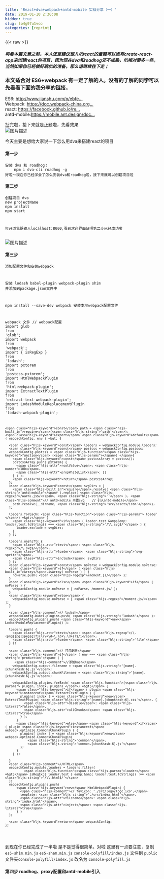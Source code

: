 ```yaml
---
title: 'React+dva+webpack+antd-mobile 实战分享（一）' 
date: 2019-01-10 2:30:08
hidden: true
slug: lo4g07u1vco
categories: [reprint]
---
```


{{< raw >}}

                    
<h5>再看本篇文章之前，本人还是建议想入坑react的童鞋可以选有create-react-app来创建react的项目，因为现在dva和roadhog还不成熟，坑相对要多一些，当然如果你已经做好跳坑的准备，那么请继续往下走；</h5>
<h3 id="articleHeader0">本文适合对 ES6+webpack 有一定了解的人。没有的了解的同学可以先看看下面的我分享的链接，</h3>
<p>ES6: <a href="http://www.jianshu.com/p/ebfeb687eb70" rel="nofollow noreferrer" target="_blank">http://www.jianshu.com/p/ebfe...</a><br>   Webpack: <a href="https://doc.webpack-china.org/guides/getting-started/" rel="nofollow noreferrer" target="_blank">https://doc.webpack-china.org...</a><br>   react: <a href="https://facebook.github.io/react/docs/hello-world.html" rel="nofollow noreferrer" target="_blank">https://facebook.github.io/re...</a><br>   antd-mobile:<a href="https://mobile.ant.design/docs/react/introduce" rel="nofollow noreferrer" target="_blank">https://mobile.ant.design/doc...</a></p>
<p>扯完啦，接下来就是正题啦，先看效果<br><span class="img-wrap"><img data-src="/img/bVP7Xc?w=636&amp;h=1132" src="https://static.alili.tech/img/bVP7Xc?w=636&amp;h=1132" alt="图片描述" title="图片描述" style="cursor: pointer; display: inline;"></span></p>
<p>今天主要是想给大家说一下怎么用dva来搭建react的项目</p>
<h4>第一步</h4>
<div class="widget-codetool" style="display:none;">
      <div class="widget-codetool--inner">
      <span class="selectCode code-tool" data-toggle="tooltip" data-placement="top" title="" data-original-title="全选"></span>
      <span type="button" class="copyCode code-tool" data-toggle="tooltip" data-placement="top" data-clipboard-text="安装 dva 和 roadhog；
    npm i dva-cli roadhog -g 
好啦～现在你已经学会了怎么安装dva和roadhog啦，接下来就可以创建项目啦" title="" data-original-title="复制"></span>
      <span type="button" class="saveToNote code-tool" data-toggle="tooltip" data-placement="top" title="" data-original-title="放进笔记"></span>
      </div>
      </div><pre class="hljs stylus"><code>安装 dva 和 roadhog；
    npm <span class="hljs-selector-tag">i</span> dva-cli roadhog -g 
好啦～现在你已经学会了怎么安装dva和roadhog啦，接下来就可以创建项目啦</code></pre>
<h4>第二步</h4>
<div class="widget-codetool" style="display:none;">
      <div class="widget-codetool--inner">
      <span class="selectCode code-tool" data-toggle="tooltip" data-placement="top" title="" data-original-title="全选"></span>
      <span type="button" class="copyCode code-tool" data-toggle="tooltip" data-placement="top" data-clipboard-text="创建项目
dva new projectName
npm install
npm start

打开浏览器输入localhost:8000,看到欢迎界面证明第二步已经成功啦" title="" data-original-title="复制"></span>
      <span type="button" class="saveToNote code-tool" data-toggle="tooltip" data-placement="top" title="" data-original-title="放进笔记"></span>
      </div>
      </div><pre class="hljs coffeescript"><code>创建项目
dva <span class="hljs-keyword">new</span> projectName
<span class="hljs-built_in">npm</span> install
<span class="hljs-built_in">npm</span> start

打开浏览器输入localhost:<span class="hljs-number">8000</span>,看到欢迎界面证明第二步已经成功啦</code></pre>
<p><span class="img-wrap"><img data-src="/img/bVP72W?w=486&amp;h=698" src="https://static.alili.tech/img/bVP72W?w=486&amp;h=698" alt="图片描述" title="图片描述" style="cursor: pointer; display: inline;"></span></p>
<h4>第三步</h4>
<div class="widget-codetool" style="display:none;">
      <div class="widget-codetool--inner">
      <span class="selectCode code-tool" data-toggle="tooltip" data-placement="top" title="" data-original-title="全选"></span>
      <span type="button" class="copyCode code-tool" data-toggle="tooltip" data-placement="top" data-clipboard-text="添加配置文件和安装webpack

安装 lodash babel-plugin webpack-plugin shim 并添加到package.json文件中

npm install --save-dev webpack 安装本地webpack配置文件

webpack 文件
    // webpack配置
    import glob from 'glob';
    import webpack from 'webpack';
    import { isRegExp } from 'lodash';
    import pxtorem from 'postcss-pxtorem';
    import HtmlWebpackPlugin from 'html-webpack-plugin';
    import ExtractTextPlugin from 'extract-text-webpack-plugin';
    import LodashModuleReplacementPlugin from 'lodash-webpack-plugin';
    
    
    const path = require('path');
    export default ( webpackConfig, env ) => {
    
      const loaders = webpackConfig.module.loaders;
      const postcss = webpackConfig.postcss;
      webpackConfig.postcss = function () {
        const postcssArray = postcss();
        postcssArray.push( pxtorem( {
          rootValue: 100,
          propWhiteList: []
        } ) );
        return postcssArray;
      };
      const svgDirs = [
        require.resolve( 'antd-mobile' ).replace( /warn\.js$/, '' ), // antd-mobile 内置svg    // 引入antd-mobile
        path.resolve(__dirname, 'src/assets/icon'),
      ];
    
      loaders.forEach( ( loader ) => {
        if ( loader.test &amp;&amp; loader.test.toString() === '/\\.svg$/' ) {
          loader.exclude = svgDirs;
        }
      } );
    
      loaders.unshift( {
        test: /\.svg$/,
        loader: 'svg-sprite',
        include: svgDirs
      } );
      const noParse = webpackConfig.module.noParse;
      if ( Array.isArray( noParse ) ) {
        noParse.push( /moment.js/ );
      }
      else if ( noParse ) {
        webpackConfig.module.noParse = [ noParse, /moment.js/ ];
      }
      else {
        webpackConfig.module.noParse = [ /moment.js/ ];
      }
    
      // lodash
      webpackConfig.babel.plugins.push( 'lodash' );
      webpackConfig.plugins.push( new LodashModuleReplacementPlugin() );
    
      loaders.push( {
        test: /\.(png|jpg|jpeg|gif)(\?v=\d+\.\d+\.\d+)?$/i,
        loader: 'file'
      } );
    
      // 打包配置
      if ( env === 'production' ) {            
         //添加hash
        webpackConfig.output.filename = '[name].[chunkhash:6].js';
        webpackConfig.output.chunkFilename = '[name].[chunkhash:6].js';
    
        webpackConfig.plugins.forEach( ( plugin, index, plugins ) => {
          if ( plugin instanceof ExtractTextPlugin ) {
            plugins[ index ] = new ExtractTextPlugin( '[name].[chunkhash:6].css', {
              disable: false,
              allChunks: true
            } );
          }
          else if ( plugin instanceof webpack.optimize.CommonsChunkPlugin ) {
            plugins[ index ] = new webpack.optimize.CommonsChunkPlugin(
                'common',
                'common.[chunkhash:6].js'
            );
          }
        } );
    
      }
      //HTML
      webpackConfig.module.loaders = loaders.filter(
              loader => isRegExp( loader.test ) &amp;&amp; loader.test.toString() !== '/\\.html$/'
      );
      webpackConfig.plugins.push(
          new HtmlWebpackPlugin( {
            // favicon: './src/logo/logo.ico',
            template: './src/index.html',
            filename: 'index.html',
            inject: true
          } )
      );
    
      return webpackConfig;
    };
" title="" data-original-title="复制"></span>
      <span type="button" class="saveToNote code-tool" data-toggle="tooltip" data-placement="top" title="" data-original-title="放进笔记"></span>
      </div>
      </div><pre class="hljs javascript"><code>添加配置文件和安装webpack

安装 lodash babel-plugin webpack-plugin shim 并添加到package.json文件中

npm install --save-dev webpack 安装本地webpack配置文件

webpack 文件
    <span class="hljs-comment">// webpack配置</span>
    <span class="hljs-keyword">import</span> glob <span class="hljs-keyword">from</span> <span class="hljs-string">'glob'</span>;
    <span class="hljs-keyword">import</span> webpack <span class="hljs-keyword">from</span> <span class="hljs-string">'webpack'</span>;
    <span class="hljs-keyword">import</span> { isRegExp } <span class="hljs-keyword">from</span> <span class="hljs-string">'lodash'</span>;
    <span class="hljs-keyword">import</span> pxtorem <span class="hljs-keyword">from</span> <span class="hljs-string">'postcss-pxtorem'</span>;
    <span class="hljs-keyword">import</span> HtmlWebpackPlugin <span class="hljs-keyword">from</span> <span class="hljs-string">'html-webpack-plugin'</span>;
    <span class="hljs-keyword">import</span> ExtractTextPlugin <span class="hljs-keyword">from</span> <span class="hljs-string">'extract-text-webpack-plugin'</span>;
    <span class="hljs-keyword">import</span> LodashModuleReplacementPlugin <span class="hljs-keyword">from</span> <span class="hljs-string">'lodash-webpack-plugin'</span>;
    
    
    <span class="hljs-keyword">const</span> path = <span class="hljs-built_in">require</span>(<span class="hljs-string">'path'</span>);
    <span class="hljs-keyword">export</span> <span class="hljs-keyword">default</span> ( webpackConfig, env ) =&gt; {
    
      <span class="hljs-keyword">const</span> loaders = webpackConfig.module.loaders;
      <span class="hljs-keyword">const</span> postcss = webpackConfig.postcss;
      webpackConfig.postcss = <span class="hljs-function"><span class="hljs-keyword">function</span> (<span class="hljs-params"></span>) </span>{
        <span class="hljs-keyword">const</span> postcssArray = postcss();
        postcssArray.push( pxtorem( {
          <span class="hljs-attr">rootValue</span>: <span class="hljs-number">100</span>,
          <span class="hljs-attr">propWhiteList</span>: []
        } ) );
        <span class="hljs-keyword">return</span> postcssArray;
      };
      <span class="hljs-keyword">const</span> svgDirs = [
        <span class="hljs-built_in">require</span>.resolve( <span class="hljs-string">'antd-mobile'</span> ).replace( <span class="hljs-regexp">/warn\.js$/</span>, <span class="hljs-string">''</span> ), <span class="hljs-comment">// antd-mobile 内置svg    // 引入antd-mobile</span>
        path.resolve(__dirname, <span class="hljs-string">'src/assets/icon'</span>),
      ];
    
      loaders.forEach( <span class="hljs-function">(<span class="hljs-params"> loader </span>) =&gt;</span> {
        <span class="hljs-keyword">if</span> ( loader.test &amp;&amp; loader.test.toString() === <span class="hljs-string">'/\\.svg$/'</span> ) {
          loader.exclude = svgDirs;
        }
      } );
    
      loaders.unshift( {
        <span class="hljs-attr">test</span>: <span class="hljs-regexp">/\.svg$/</span>,
        <span class="hljs-attr">loader</span>: <span class="hljs-string">'svg-sprite'</span>,
        <span class="hljs-attr">include</span>: svgDirs
      } );
      <span class="hljs-keyword">const</span> noParse = webpackConfig.module.noParse;
      <span class="hljs-keyword">if</span> ( <span class="hljs-built_in">Array</span>.isArray( noParse ) ) {
        noParse.push( <span class="hljs-regexp">/moment.js/</span> );
      }
      <span class="hljs-keyword">else</span> <span class="hljs-keyword">if</span> ( noParse ) {
        webpackConfig.module.noParse = [ noParse, /moment.js/ ];
      }
      <span class="hljs-keyword">else</span> {
        webpackConfig.module.noParse = [ <span class="hljs-regexp">/moment.js/</span> ];
      }
    
      <span class="hljs-comment">// lodash</span>
      webpackConfig.babel.plugins.push( <span class="hljs-string">'lodash'</span> );
      webpackConfig.plugins.push( <span class="hljs-keyword">new</span> LodashModuleReplacementPlugin() );
    
      loaders.push( {
        <span class="hljs-attr">test</span>: <span class="hljs-regexp">/\.(png|jpg|jpeg|gif)(\?v=\d+\.\d+\.\d+)?$/i</span>,
        <span class="hljs-attr">loader</span>: <span class="hljs-string">'file'</span>
      } );
    
      <span class="hljs-comment">// 打包配置</span>
      <span class="hljs-keyword">if</span> ( env === <span class="hljs-string">'production'</span> ) {            
         <span class="hljs-comment">//添加hash</span>
        webpackConfig.output.filename = <span class="hljs-string">'[name].[chunkhash:6].js'</span>;
        webpackConfig.output.chunkFilename = <span class="hljs-string">'[name].[chunkhash:6].js'</span>;
    
        webpackConfig.plugins.forEach( <span class="hljs-function">(<span class="hljs-params"> plugin, index, plugins </span>) =&gt;</span> {
          <span class="hljs-keyword">if</span> ( plugin <span class="hljs-keyword">instanceof</span> ExtractTextPlugin ) {
            plugins[ index ] = <span class="hljs-keyword">new</span> ExtractTextPlugin( <span class="hljs-string">'[name].[chunkhash:6].css'</span>, {
              <span class="hljs-attr">disable</span>: <span class="hljs-literal">false</span>,
              <span class="hljs-attr">allChunks</span>: <span class="hljs-literal">true</span>
            } );
          }
          <span class="hljs-keyword">else</span> <span class="hljs-keyword">if</span> ( plugin <span class="hljs-keyword">instanceof</span> webpack.optimize.CommonsChunkPlugin ) {
            plugins[ index ] = <span class="hljs-keyword">new</span> webpack.optimize.CommonsChunkPlugin(
                <span class="hljs-string">'common'</span>,
                <span class="hljs-string">'common.[chunkhash:6].js'</span>
            );
          }
        } );
    
      }
      <span class="hljs-comment">//HTML</span>
      webpackConfig.module.loaders = loaders.filter(
              <span class="hljs-function"><span class="hljs-params">loader</span> =&gt;</span> isRegExp( loader.test ) &amp;&amp; loader.test.toString() !== <span class="hljs-string">'/\\.html$/'</span>
      );
      webpackConfig.plugins.push(
          <span class="hljs-keyword">new</span> HtmlWebpackPlugin( {
            <span class="hljs-comment">// favicon: './src/logo/logo.ico',</span>
            template: <span class="hljs-string">'./src/index.html'</span>,
            <span class="hljs-attr">filename</span>: <span class="hljs-string">'index.html'</span>,
            <span class="hljs-attr">inject</span>: <span class="hljs-literal">true</span>
          } )
      );
    
      <span class="hljs-keyword">return</span> webpackConfig;
    };
</code></pre>
<p>到现在你已经完成了一半啦  是不是觉得很简单。对啦 这里有一点要注意，复制 <code>es5-shim.min.js</code> <code>es5-sham.min.js</code> <code>console-polyfill/index.js</code> 文件到 <code>public</code> 文件夹<code>console-polyfill/index.js</code> 改名为 <code>console-polyfill.js</code></p>
<h4>第四步 roadhog、proxy配置和antd-mobile引入</h4>
<div class="widget-codetool" style="display:none;">
      <div class="widget-codetool--inner">
      <span class="selectCode code-tool" data-toggle="tooltip" data-placement="top" title="" data-original-title="全选"></span>
      <span type="button" class="copyCode code-tool" data-toggle="tooltip" data-placement="top" data-clipboard-text="废话不说 这步直接上代码（对应的是目录中的.roadhogrc.js，大学按步骤下来的话这应该是.roadhogrc.json的文件，但是本人还是比较喜欢js语法，所以做了修改，此处因人而异）
     import path from 'path';
    
    export default {
     '/api': {
        target:'localhost',//这里是你的接口地址，我随便写的
        changeOrigin: true
      },
      multipage: true,
      theme: 'antd.config.js',
      entry: [ 'src/common.js', 'src/index.js' ],
      env: { //下面是在开发环境和生产环境都引入antd-mobile
        development: {
          extraBabelPlugins: [
            'dva-hmr',
            'transform-runtime',
            [ 'import', { libraryName: 'antd-mobile', style: true }]
          ]
        },
        production: {
          extraBabelPlugins: [
            'transform-runtime',
            [ 'import', { libraryName: 'antd-mobile', style: true }]
          ]
        }
      }
    };
    " title="" data-original-title="复制"></span>
      <span type="button" class="saveToNote code-tool" data-toggle="tooltip" data-placement="top" title="" data-original-title="放进笔记"></span>
      </div>
      </div><pre class="hljs groovy"><code>废话不说 这步直接上代码（对应的是目录中的.roadhogrc.js，大学按步骤下来的话这应该是.roadhogrc.json的文件，但是本人还是比较喜欢js语法，所以做了修改，此处因人而异）
     <span class="hljs-keyword">import</span> path from <span class="hljs-string">'path'</span>;
    
    export <span class="hljs-keyword">default</span> {
     <span class="hljs-string">'/api'</span>: {
<span class="hljs-symbol">        target:</span><span class="hljs-string">'localhost'</span>,<span class="hljs-comment">//这里是你的接口地址，我随便写的</span>
<span class="hljs-symbol">        changeOrigin:</span> <span class="hljs-literal">true</span>
      },
<span class="hljs-symbol">      multipage:</span> <span class="hljs-literal">true</span>,
<span class="hljs-symbol">      theme:</span> <span class="hljs-string">'antd.config.js'</span>,
<span class="hljs-symbol">      entry:</span> [ <span class="hljs-string">'src/common.js'</span>, <span class="hljs-string">'src/index.js'</span> ],
<span class="hljs-symbol">      env:</span> { <span class="hljs-comment">//下面是在开发环境和生产环境都引入antd-mobile</span>
<span class="hljs-symbol">        development:</span> {
<span class="hljs-symbol">          extraBabelPlugins:</span> [
            <span class="hljs-string">'dva-hmr'</span>,
            <span class="hljs-string">'transform-runtime'</span>,
            [ <span class="hljs-string">'import'</span>, { <span class="hljs-string">libraryName:</span> <span class="hljs-string">'antd-mobile'</span>, <span class="hljs-string">style:</span> <span class="hljs-literal">true</span> }]
          ]
        },
<span class="hljs-symbol">        production:</span> {
<span class="hljs-symbol">          extraBabelPlugins:</span> [
            <span class="hljs-string">'transform-runtime'</span>,
            [ <span class="hljs-string">'import'</span>, { <span class="hljs-string">libraryName:</span> <span class="hljs-string">'antd-mobile'</span>, <span class="hljs-string">style:</span> <span class="hljs-literal">true</span> }]
          ]
        }
      }
    };
    </code></pre>
<p>好啦，以上四步差不多就可以用dva把react的项目架子搭建起来，再有就是eslint的配置啦，此处不做讲解（<a href="http://eslint.org/docs/user-guide/configuring" rel="nofollow noreferrer" target="_blank">http://eslint.org/docs/user-g...</a>）,接下来你可以在src中尝试着运行一下Hello World啦</p>
<h3 id="articleHeader1">还有一个点需要注意的是，dva 建项目的时候会默认安装redux和react-router，所以在开发中千万不要在去安装，会因为版本不兼容而导致项目无法运行；</h3>
<p>最后给大家分享一些用到的资料<br>antd主题制定: <a href="https://ant.design/docs/react/customize-theme-cn" rel="nofollow noreferrer" target="_blank">https://ant.design/docs/react...</a><br>roadhog: <a href="https://github.com/sorrycc/roadhog" rel="nofollow noreferrer" target="_blank">https://github.com/sorrycc/ro...</a><br>webpack中proxy配置: <a href="https://webpack.github.io/docs/webpack-dev-server.html#proxy" rel="nofollow noreferrer" target="_blank">https://webpack.github.io/doc...</a><br>redux: <a href="http://www.redux.org.cn/" rel="nofollow noreferrer" target="_blank">http://www.redux.org.cn/</a><br>react-router: <a href="http://react-guide.github.io/react-router-cn/" rel="nofollow noreferrer" target="_blank">http://react-guide.github.io/...</a></p>
<p>项目地址：<a href="https://github.com/tengwei30/Noodle_react.git" rel="nofollow noreferrer" target="_blank">https://github.com/tengwei30/...</a></p>
<h3 id="articleHeader2">更多精彩敬请期待。。。</h3>

                
{{< /raw >}}

# 版权声明
本文资源来源互联网，仅供学习研究使用，版权归该资源的合法拥有者所有，

本文仅用于学习、研究和交流目的。转载请注明出处、完整链接以及原作者。

原作者若认为本站侵犯了您的版权，请联系我们，我们会立即删除！

## 原文标题
React+dva+webpack+antd-mobile 实战分享（一）

## 原文链接
[https://segmentfault.com/a/1190000010002714](https://segmentfault.com/a/1190000010002714)

